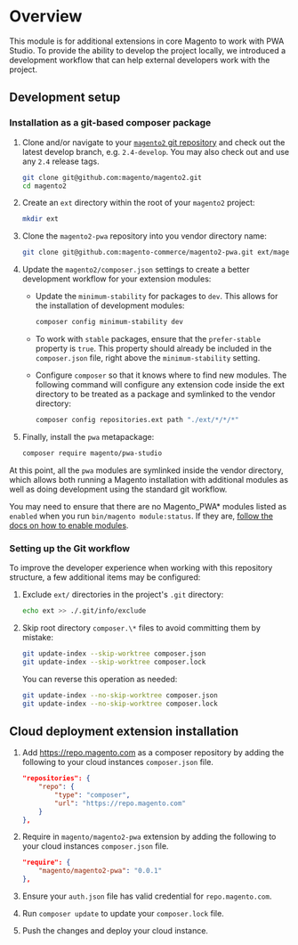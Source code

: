 # Overview

This module is for additional extensions in core Magento to work with PWA Studio. To provide the ability to develop the project locally, we introduced a development workflow that can help external developers work with the project.

## Development setup

### Installation as a git-based composer package

1. Clone and/or navigate to your [`magento2` git repository](https://github.com/magento/magento2) and check out the latest develop branch, e.g. `2.4-develop`. You may also check out and use any `2.4` release tags.

    ```bash
    git clone git@github.com:magento/magento2.git
    cd magento2
    ```

1. Create an `ext` directory within the root of your `magento2` project:

    ```bash
    mkdir ext
    ```

1. Clone the `magento2-pwa` repository into you vendor directory name:

    ```bash
    git clone git@github.com:magento-commerce/magento2-pwa.git ext/magento/magento2-pwa
    ```

1. Update the `magento2/composer.json` settings to create a better development workflow for your extension modules:

    -  Update the `minimum-stability` for packages to `dev`. This allows for the installation of development modules:

        ```bash
        composer config minimum-stability dev
        ```

    - To work with `stable` packages, ensure that the `prefer-stable` property is `true`. This property should already be included in the `composer.json` file, right above the `minimum-stability` setting.

    -  Configure `composer` so that it knows where to find new modules. The following command will configure any extension code inside the ext directory to be treated as a package and symlinked to the vendor directory:

        ```bash
        composer config repositories.ext path "./ext/*/*/*"
        ```

1. Finally, install the `pwa` metapackage:

    ```bash
    composer require magento/pwa-studio
    ```

At this point, all the `pwa` modules are symlinked inside the vendor directory, which allows both running a Magento installation with additional modules as well as doing development using the standard git workflow.

You may need to ensure that there are no Magento_PWA* modules listed as `enabled` when you run `bin/magento module:status`. If they are, [follow the docs on how to enable modules](https://devdocs.magento.com/guides/v2.3/extension-dev-guide/build/enable-module.html).

### Setting up the Git workflow

To improve the developer experience when working with this repository structure, a few additional items may be configured:

1. Exclude `ext/` directories in the project's `.git` directory:

    ```bash
    echo ext >> ./.git/info/exclude
    ```

1. Skip root directory `composer.\*` files to avoid committing them by mistake:

    ```bash
    git update-index --skip-worktree composer.json
    git update-index --skip-worktree composer.lock
    ```

    You can reverse this operation as needed:

    ```bash
    git update-index --no-skip-worktree composer.json
    git update-index --no-skip-worktree composer.lock
    ```

## Cloud deployment extension installation

1. Add https://repo.magento.com as a composer repository by adding the following to your cloud instances `composer.json` file.

    ```json
    "repositories": {
        "repo": {
            "type": "composer",
            "url": "https://repo.magento.com"
        }
    },
    ```

1. Require in `magento/magento2-pwa` extension by adding the following to your cloud instances `composer.json` file.

    ```json
    "require": {
        "magento/magento2-pwa": "0.0.1"
    },
    ```

1. Ensure your `auth.json` file has valid credential for `repo.magento.com`.

1. Run `composer update` to update your `composer.lock` file.

1. Push the changes and deploy your cloud instance.
